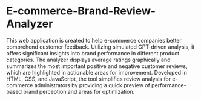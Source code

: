 # E-commerce-Brand-Review-Analyzer

This web application is created to help e-commerce companies better comprehend customer feedback. Utilizing simulated GPT-driven analysis, it offers significant insights into brand performance in different product categories. The analyzer displays average ratings graphically and summarizes the most important positive and negative customer reviews, which are highlighted in actionable areas for improvement. Developed in HTML, CSS, and JavaScript, the tool simplifies review analysis for e-commerce administrators by providing a quick preview of performance-based brand perception and areas for optimization.
